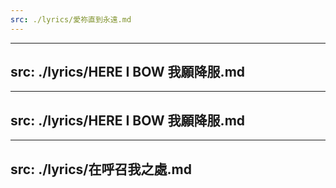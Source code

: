 ```yaml
---
src: ./lyrics/愛祢直到永遠.md
---
```

---
src: ./lyrics/HERE I BOW 我願降服.md
---
---
src: ./lyrics/HERE I BOW 我願降服.md
---
---
src: ./lyrics/在呼召我之處.md
---